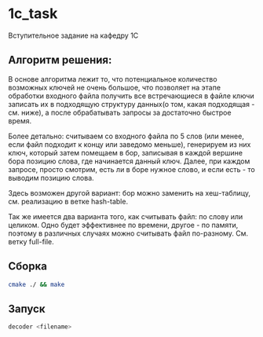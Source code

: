 # 1c_task
Вступительное задание на кафедру 1С

## Алгоритм решения:
В основе алгоритма лежит то, что потенциальное количество возможных ключей не очень большое, что позволяет на этапе обработки входного файла получить все встречающиеся в файле ключи записать их в подходящую структуру данных(о том, какая подходящая - см. ниже), а после обрабатывать запросы за достаточно быстрое время.

Более детально: считываем со входного файла по 5 слов (или менее, если файл подходит к концу или заведомо меньше), генерируем из них ключ, который затем помещаем в бор, записывая в каждой вершине бора позицию слова, где начинается данный ключ. Далее, при каждом запросе, просто смотрим, есть ли в боре нужное слово, и если есть - то выводим позицию слова.

Здесь возможен другой вариант: бор можно заменить на хеш-таблицу, см. реализацию в ветке hash-table.

Так же имеется два варианта того, как считывать файл: по слову или целиком. Одно будет эффективнее по времени, другое - по памяти, поэтому в различных случаях можно считывать файл по-разному. См. ветку full-file.


## Сборка
```bash
cmake ./ && make
```

## Запуск
```bash
decoder <filename>
```
